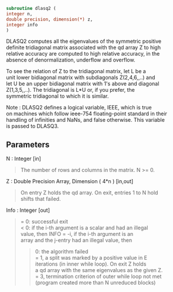 ```fortran  
subroutine dlasq2 (  
integer n,  
double precision, dimension(*) z,  
integer info  
)  
```  
  
DLASQ2 computes all the eigenvalues of the symmetric positive  
definite tridiagonal matrix associated with the qd array Z to high  
relative accuracy are computed to high relative accuracy, in the  
absence of denormalization, underflow and overflow.  
  
To see the relation of Z to the tridiagonal matrix, let L be a  
unit lower bidiagonal matrix with subdiagonals Z(2,4,6,,..) and  
let U be an upper bidiagonal matrix with 1's above and diagonal  
Z(1,3,5,,..). The tridiagonal is L*U or, if you prefer, the  
symmetric tridiagonal to which it is similar.  
  
Note : DLASQ2 defines a logical variable, IEEE, which is true  
on machines which follow ieee-754 floating-point standard in their  
handling of infinities and NaNs, and false otherwise. This variable  
is passed to DLASQ3.  
  
## Parameters  
N : Integer [in]  
> The number of rows and columns in the matrix. N >= 0.  
  
Z : Double Precision Array, Dimension ( 4*n ) [in,out]  
> On entry Z holds the qd array. On exit, entries 1 to N hold  
> shifts that failed.  
  
Info : Integer [out]  
> = 0: successful exit  
> < 0: if the i-th argument is a scalar and had an illegal  
> value, then INFO = -i, if the i-th argument is an  
> array and the j-entry had an illegal value, then  
> > 0: the algorithm failed  
> = 1, a split was marked by a positive value in E  
> iterations (in inner while loop).  On exit Z holds  
> a qd array with the same eigenvalues as the given Z.  
> = 3, termination criterion of outer while loop not met  
> (program created more than N unreduced blocks)  
  
